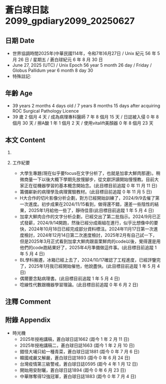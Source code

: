 [_metadata_:encoding]: - "utf-8"
[_metadata_:language]: - "zh-Hant-TW"
[_metadata_:fileformat]: - "markdown"
[_metadata_:MIME_type]: - "text/plain"
[_metadata_:markdown_version]: - "commonmark version 0.30"
[_metadata_:markdown_spec]: - "https://spec.commonmark.org/0.30/"

# 蒼白球日誌2099_gpdiary2099_20250627 #

## 日期 Date ##

* 世界協調時間2025年(中華民國114年，令和7年)6月27日 / Unix 紀元 56 年 5 月 26 日 / 星期五 / 蒼白球紀元 6 年 8 月 30 日
* June 27, 2025 (UTC) / Unix Epoch 56 year 5 month 26 day / Friday / Globus Pallidum year 6 month 8 day 30
* 特殊註記:

## 年齡 Age ##

* 39 years 2 months 4 days old / 7 years 8 months 15 days after acquiring ROC Surgical Pathology Licence
* 39 歲 2 個月 4 天 / 成為病理專科醫師 7 年 8 個月 15 天 / 日誌被入侵 0 年 8 個月 30 天 / 擦A酸 1 年 1 個月 2 天 / 使用vitalift美顏器 0 年 8 個月 23 天

## 本文 Content ##

1. 

2. 工作紀要

    - 大學生專題(現在似乎要focus在文字分析了，也就是加拿大鮮肉那邊)。稍微商量一下以後大概下學期先放慢腳步，從文獻評讀開始慢慢教。目前大家正在從機器學習的基本概念開始念。(此目標目前追蹤 0 年 11 月 11 日)
    - 籌備嶄新的病理學及病理實驗教材。(此目標目前追蹤 0 年 11 月 5 日)
    - H大合作的切片影像分析企劃，對方已經開始訓練了，2024/9/9去催了第一次進度。初步成果在2024/11/15看到，做得還不錯，還差一些陰性的結果，2025年1月給他一些了，靜待佳音(此目標目前追蹤 1 年 5 月 4 日)
    - 加拿大鮮肉合作的文字分析企劃，已經交出了第二批指示。2024/9月已正式發薪，2024/9/14開跑，然後已經分成兩組在進行，似乎比想像中的要快，2024年10月18日已經完成部分資料標注。2024年11月17日第一次進度檢討，2024年12月14日第二次進度檢討，2025年2月有自己試一下，但是2025年3月正式看到加拿大鮮肉跟苗栗鮮肉的code以後，覺得還是用他們的code跑結果好了，2025年4月準備做這件事。(此目標目前追蹤 1 年 5 月 4 日)
    - BL學科搬遷，冰箱已經上去了，2024/10/17確認了工程進度，已經評鑒完了，2025年1月我已經開始催他，他說盡快。(此目標目前追蹤 1 年 5 月 4 日)
    - 偶爾要念點病理書。(此目標目前追蹤 1 年 5 月 4 日)
    - 唸線性代數跟機器學習理論。(此目標目前追蹤 0 年 6 月 2 日)

## 注釋 Comment ##


## 附錄 Appendix ##

* 時光機
    - 2025年授袍講稿，蒼白球日誌1662 (距今 1 年 2 月 11 日)
    - 2025年授袍講稿二，蒼白球日誌1663 (距今 1 年 2 月 10 日)
    - 錯怪大埔只給一種青菜，蒼白球日誌1881 (距今 0 年 7 月 6 日)
    - 韓國戒嚴又解嚴，蒼白球日誌1893 (距今 0 年 6 月 24 日)
    - 台灣疫情第三級警戒，蒼白球日誌0595 (距今 4 年 1 月 12 日)
    - 開始用安耐曬，蒼白球日誌1894 (距今 0 年 6 月 23 日)
    - 中華隊奪得12強冠軍，蒼白球日誌1883 (距今 0 年 7 月 4 日)
